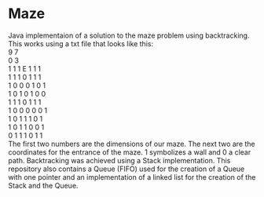 # Maze
Java implementaion of a solution to the maze problem using backtracking.
This works using a txt file that looks like this:  
9 7  
0 3  
1 1 1 Ε 1 1 1  
1 1 1 0 1 1 1  
1 0 0 0 1 0 1  
1 0 1 0 1 0 0  
1 1 1 0 1 1 1  
1 0 0 0 0 0 1  
1 0 1 1 1 0 1  
1 0 1 1 0 0 1  
0 1 1 1 0 1 1  
The first two numbers are the dimensions of our maze.
The next two are the coordinates for the entrance of the maze.
1 symbolizes a wall and 0 a clear path.
Backtracking was achieved using a Stack implementation.
This repository also contains a Queue (FIFO) used for the creation of a Queue with one pointer and an implementation of a linked list for the creation of the Stack and the Queue.
